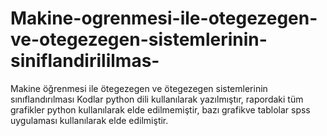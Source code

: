 # Makine-ogrenmesi-ile-otegezegen-ve-otegezegen-sistemlerinin-siniflandirililmas-
Makine öğrenmesi ile ötegezegen ve ötegezegen sistemlerinin sınıflandırılması
Kodlar python dili kullanılarak yazılmıştır, rapordaki tüm grafikler python kullanılarak elde edilmemiştir, bazı grafikve tablolar spss uygulaması kullanılarak elde edilmiştir.
